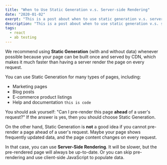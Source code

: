 ```yaml
---
title: "When to Use Static Generation v.s. Server-side Rendering"
date: "2020-01-02"
exerpt: "This is a post about when to use static generation v.s. server-side rendering."
description: "This is a post about when to use static generation v.s. server-side rendering."
tags:
  - react
  - ab testing
---
```


We recommend using **Static Generation** (with and without data) whenever possible because your page can be built once and served by CDN, which makes it much faster than having a server render the page on every request.

You can use Static Generation for many types of pages, including:

- Marketing pages
- Blog posts
- E-commerce product listings
- Help and documentation
  `this is code`

You should ask yourself: "Can I pre-render this page **ahead** of a user's request?" If the answer is yes, then you should choose Static Generation.

On the other hand, Static Generation is **not** a good idea if you cannot pre-render a page ahead of a user's request. Maybe your page shows frequently updated data, and the page content changes on every request.

In that case, you can use **Server-Side Rendering**. It will be slower, but the pre-rendered page will always be up-to-date. Or you can skip pre-rendering and use client-side JavaScript to populate data.
